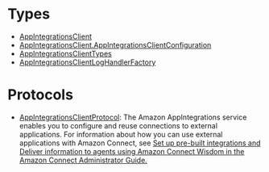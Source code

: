 # Types

  - [AppIntegrationsClient](/aws-sdk-swift/reference/0.x/AWSAppIntegrations/AppIntegrationsClient)
  - [AppIntegrationsClient.AppIntegrationsClientConfiguration](/aws-sdk-swift/reference/0.x/AWSAppIntegrations/AppIntegrationsClient_AppIntegrationsClientConfiguration)
  - [AppIntegrationsClientTypes](/aws-sdk-swift/reference/0.x/AWSAppIntegrations/AppIntegrationsClientTypes)
  - [AppIntegrationsClientLogHandlerFactory](/aws-sdk-swift/reference/0.x/AWSAppIntegrations/AppIntegrationsClientLogHandlerFactory)

# Protocols

  - [AppIntegrationsClientProtocol](/aws-sdk-swift/reference/0.x/AWSAppIntegrations/AppIntegrationsClientProtocol):
    The Amazon AppIntegrations service enables you to configure and reuse connections to external
    applications.
    For information about how you can use external applications with Amazon Connect, see <a href="https://docs.aws.amazon.com/connect/latest/adminguide/crm.html">Set up pre-built
    integrations and <a href="https://docs.aws.amazon.com/connect/latest/adminguide/amazon-connect-wisdom.html">Deliver information to agents using Amazon Connect Wisdom
    in the Amazon Connect Administrator Guide.
